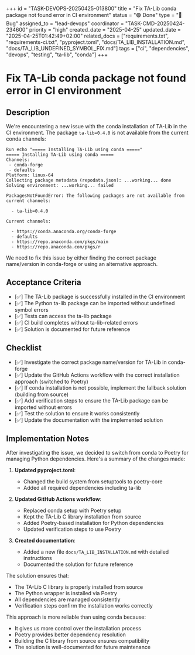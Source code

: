 +++
id = "TASK-DEVOPS-20250425-013800"
title = "Fix TA-Lib conda package not found error in CI environment"
status = "🟢 Done"
type = "🐞 Bug"
assigned_to = "lead-devops"
coordinator = "TASK-CMD-20250424-234600"
priority = "high"
created_date = "2025-04-25"
updated_date = "2025-04-25T01:42:49+02:00"
related_docs = ["requirements.txt", "requirements-ci.txt", "pyproject.toml", "docs/TA_LIB_INSTALLATION.md", "docs/TA_LIB_UNDEFINED_SYMBOL_FIX.md"]
tags = ["ci", "dependencies", "devops", "testing", "ta-lib", "conda"]
+++

# Fix TA-Lib conda package not found error in CI environment

## Description

We're encountering a new issue with the conda installation of TA-Lib in the CI environment. The package `ta-lib=0.4.0` is not available from the current conda channels:

```
Run echo "===== Installing TA-Lib using conda ====="
===== Installing TA-Lib using conda =====
Channels:
 - conda-forge
 - defaults
Platform: linux-64
Collecting package metadata (repodata.json): ...working... done
Solving environment: ...working... failed

PackagesNotFoundError: The following packages are not available from current channels:

  - ta-lib=0.4.0

Current channels:

  - https://conda.anaconda.org/conda-forge
  - defaults
  - https://repo.anaconda.com/pkgs/main
  - https://repo.anaconda.com/pkgs/r
```

We need to fix this issue by either finding the correct package name/version in conda-forge or using an alternative approach.

## Acceptance Criteria

- [✅] The TA-Lib package is successfully installed in the CI environment
- [✅] The Python ta-lib package can be imported without undefined symbol errors
- [✅] Tests can access the ta-lib package
- [✅] CI build completes without ta-lib-related errors
- [✅] Solution is documented for future reference

## Checklist

- [✅] Investigate the correct package name/version for TA-Lib in conda-forge
- [✅] Update the GitHub Actions workflow with the correct installation approach (switched to Poetry)
- [✅] If conda installation is not possible, implement the fallback solution (building from source)
- [✅] Add verification steps to ensure the TA-Lib package can be imported without errors
- [✅] Test the solution to ensure it works consistently
- [✅] Update the documentation with the implemented solution

## Implementation Notes

After investigating the issue, we decided to switch from conda to Poetry for managing Python dependencies. Here's a summary of the changes made:

1. **Updated pyproject.toml**:
   - Changed the build system from setuptools to poetry-core
   - Added all required dependencies including ta-lib

2. **Updated GitHub Actions workflow**:
   - Replaced conda setup with Poetry setup
   - Kept the TA-Lib C library installation from source
   - Added Poetry-based installation for Python dependencies
   - Updated verification steps to use Poetry

3. **Created documentation**:
   - Added a new file `docs/TA_LIB_INSTALLATION.md` with detailed instructions
   - Documented the solution for future reference

The solution ensures that:
- The TA-Lib C library is properly installed from source
- The Python wrapper is installed via Poetry
- All dependencies are managed consistently
- Verification steps confirm the installation works correctly

This approach is more reliable than using conda because:
- It gives us more control over the installation process
- Poetry provides better dependency resolution
- Building the C library from source ensures compatibility
- The solution is well-documented for future maintenance